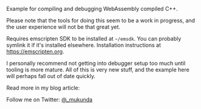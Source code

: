 Example for compiling and debugging WebAssembly compiled C++.

Please note that the tools for doing this seem to be a work in progress, and
the user experience will not be that great yet.

Requires emscripten SDK to be installed at `~/emsdk`. You can probably symlink
it if it's installed elsewhere. Installation instructions at
https://emscripten.org.

I personally recommend not getting into debugger setup too much until tooling
is more mature. All of this is very new stuff, and the example here will
perhaps fall out of date quickly.

Read more in my blog article:

Follow me on Twitter: [@_mukunda](https://twitter.com/_mukunda)

